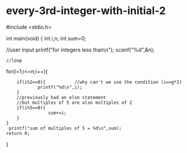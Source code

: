 # every-3rd-integer-with-initial-2
#include <stdio.h>

int main(void) {
	int i,n;
	int sum=0;
	
  //user input 
  printf("for integers less than\n");
	scanf("%d",&n);
  
	//loop
  for(i=1;i<=n;i++){
	   
	    if(i%2==0){           //why can't we use the condition (i==g*2)
	            printf("%d\n",i);
	    } 
	    //previously had an else statement
	    //but multiples of 5 are also multiples of 2
	    if(i%5==0){
	                sum+=i;
	    }
	}
	 printf("sum of multiples of 5 = %d\n",sum);
	return 0;
}
